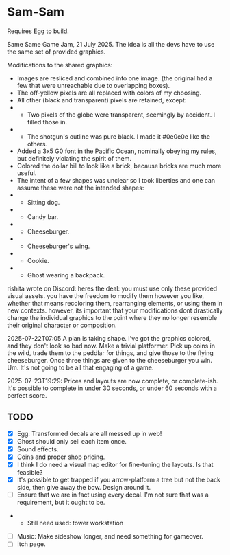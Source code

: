 # Sam-Sam

Requires [Egg](https://github.com/aksommerville/egg) to build.

Same Same Game Jam, 21 July 2025.
The idea is all the devs have to use the same set of provided graphics.

Modifications to the shared graphics:
 - Images are resliced and combined into one image. (the original had a few that were unreachable due to overlapping boxes).
 - The off-yellow pixels are all replaced with colors of my choosing.
 - All other (black and transparent) pixels are retained, except:
 - - Two pixels of the globe were transparent, seemingly by accident. I filled those in.
 - - The shotgun's outline was pure black. I made it #0e0e0e like the others.
 - Added a 3x5 G0 font in the Pacific Ocean, nominally obeying my rules, but definitely violating the spirit of them.
 - Colored the dollar bill to look like a brick, because bricks are much more useful.
 - The intent of a few shapes was unclear so I took liberties and one can assume these were not the intended shapes:
 - - Sitting dog.
 - - Candy bar.
 - - Cheeseburger.
 - - Cheeseburger's wing.
 - - Cookie.
 - - Ghost wearing a backpack.
 
rishita wrote on Discord:
heres the deal: you must use only these provided visual assets. 
you have the freedom to modify them however you like, whether that means recoloring them, 
rearranging elements, or using them in new contexts. however, its important that your 
modifications dont drastically change the individual graphics to the point where 
they no longer resemble their original character or composition.

2025-07-22T07:05
A plan is taking shape. I've got the graphics colored, and they don't look so bad now.
Make a trivial platformer.
Pick up coins in the wild, trade them to the peddlar for things, and give those to the flying cheeseburger.
Once three things are given to the cheeseburger you win.
Um. It's not going to be all that engaging of a game.

2025-07-23T19:29: Prices and layouts are now complete, or complete-ish.
It's possible to complete in under 30 seconds, or under 60 seconds with a perfect score.

## TODO

- [x] Egg: Transformed decals are all messed up in web!
- [x] Ghost should only sell each item once.
- [x] Sound effects.
- [x] Coins and proper shop pricing.
- [x] I think I do need a visual map editor for fine-tuning the layouts. Is that feasible?
- [x] It's possible to get trapped if you arrow-platform a tree but not the back side, then give away the bow. Design around it.
- [ ] Ensure that we are in fact using every decal. I'm not sure that was a requirement, but it ought to be.
- - Still need used: tower workstation
- [ ] Music: Make sideshow longer, and need something for gameover.
- [ ] Itch page.
